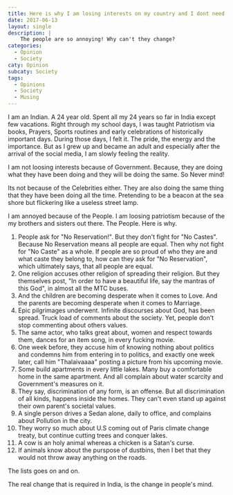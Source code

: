 ```yaml
---
title: Here is why I am losing interests on my country and I dont need help
date: 2017-06-13
layout: single
description: |
    The people are so annoying! Why can't they change?
categories:
  - Opinion
  - Society
caty: Opinion
subcaty: Society
tags:
  - Opinions	
  - Society
  - Musing
---
```


I am an Indian. A 24 year old. Spent all my 24 years so far in India except few vacations. Right through my school days, I was taught Patriotism via books, Prayers, Sports routines and early celebrations of historically important days. During those days, I felt it. The pride, the energy and the importance. But as I grew up and became an adult and especially after the arrival of the social media, I am slowly feeling the reality.

I am not loosing interests because of Government. Because, they are doing what they have been doing and they will be doing the same. So Never mind!

Its not because of the Celebrities either. They are also doing the same thing that they have been doing all the time. Pretending to be a beacon at the sea shore but flickering like a useless street lamp.

I am annoyed because of the People. I am loosing patriotism because of the my brothers and sisters out there. The People. Here is why.

1. People ask for "No Reservation!". But they don't fight for "No Castes". Because No Reservation means all people are equal. Then why not fight for "No Caste" as a whole. If people are so proud of who they are and what caste they belong to, how can they ask for "No Reservation", which ultimately says, that all people are equal.
2. One religion accuses other religion of spreading their religion. But they themselves post, "In order to have a beautiful life, say the mantras of this God", in almost all the MTC buses.
3. And the children are becoming desperate when it comes to Love. And the parents are becoming desperate when it comes to Marriage.
4. Epic pilgrimages underwent. Infinite discourses about God, has been spread. Truck load of comments about the society. Yet, people don't stop commenting about others values.
5. The same actor, who talks great about, women and respect towards them, dances for an item song, in every fucking movie.
6. One week before, they accuse him of knowing nothing about politics and condemns him from entering in to politics, and exactly one week later, call him "Thalaivaaaa" posting a picture from his upcoming movie.
7. Some build apartments in every little lakes. Many buy a comfortable home in the same apartment. And all complain about water scarcity and Government's measures on it.
8. They say, discrimination of any form, is an offense. But all discrimination of all kinds, happens inside the homes. They can't even stand up against their own parent's societal values.
9. A single person drives a Sedan alone, daily to office, and complains about Pollution in the city.
10. They worry so much about U.S coming out of Paris climate change treaty, but continue cutting trees and conquer lakes. 
11. A cow is an holy animal whereas a chicken is a Satan's curse.
12. If animals know about the purspose of dustbins, then I bet that they would not throw away anything on the roads.  

The lists goes on and on.

The real change that is required in India, is the change in people's mind.
